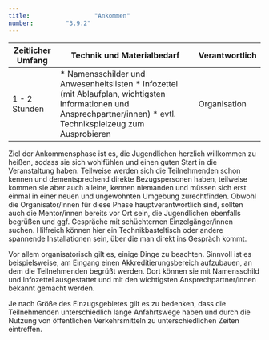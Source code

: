 ```yaml
---
title: 					"Ankommen"
number: 		"3.9.2"
---
```


| Zeitlicher Umfang | Technik und Materialbedarf                                                                                                                                           | Verantwortlich |
|-------------------|----------------------------------------------------------------------------------------------------------------------------------------------------------------------|----------------|
| 1 - 2 Stunden     | * Namensschilder und Anwesenheitslisten * Infozettel (mit Ablaufplan, wichtigsten Informationen und Ansprechpartner/innen) * evtl. Technikspielzeug zum Ausprobieren | Organisation   |

Ziel der Ankommensphase ist es, die Jugendlichen herzlich willkommen zu heißen, sodass sie sich wohlfühlen und einen guten Start in die Veranstaltung haben. Teilweise werden sich die Teilnehmenden schon kennen und dementsprechend direkte Bezugspersonen haben, teilweise kommen sie aber auch alleine, kennen niemanden und müssen sich erst einmal in einer neuen und ungewohnten Umgebung zurechtfinden. Obwohl die Organisator/innen für diese Phase hauptverantwortlich sind, sollten auch die Mentor/innen bereits vor Ort sein, die Jugendlichen ebenfalls begrüßen und ggf. Gespräche mit schüchternen Einzelgänger/innen suchen. Hilfreich können hier ein Technikbasteltisch oder andere spannende Installationen sein, über die man direkt ins Gespräch kommt.

Vor allem organisatorisch gilt es, einige Dinge zu beachten. Sinnvoll ist es beispielsweise, am Eingang einen Akkreditierungsbereich aufzubauen, an dem die Teilnehmenden begrüßt werden. Dort können sie mit Namensschild und Infozettel ausgestattet und mit den wichtigsten Ansprechpartner/innen bekannt gemacht werden.

Je nach Größe des Einzugsgebietes gilt es zu bedenken, dass die Teilnehmenden unterschiedlich lange Anfahrtswege haben und durch die Nutzung von öffentlichen Verkehrsmitteln zu unterschiedlichen Zeiten eintreffen.



   